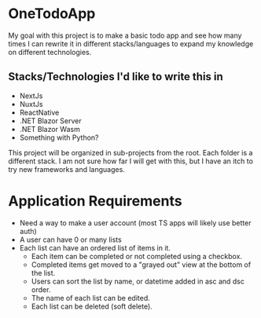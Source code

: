 # OneTodoApp

My goal with this project is to make a basic todo app and see how many times I can rewrite it in different stacks/languages to expand my knowledge on different technologies.


## Stacks/Technologies I'd like to write this in
- NextJs
- NuxtJs
- ReactNative
- .NET Blazor Server
- .NET Blazor Wasm
- Something with Python?


This project will be organized in sub-projects from the root. Each folder is a different stack. I am not sure how far I will get with this, but I have an itch to try new frameworks and languages.

# Application Requirements

- Need a way to make a user account (most TS apps will likely use better auth)
- A user can have 0 or many lists
- Each list can have an ordered list of items in it.
  - Each item can be completed or not completed using a checkbox.
  - Completed items get moved to a "grayed out" view at the bottom of the list.
  - Users can sort the list by name, or datetime added in asc and dsc order.
  - The name of each list can be edited.
  - Each list can be deleted (soft delete).
  